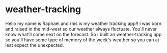 # weather-tracking
Hello my name is Raphael and rhis is my weather tracking app!! i was born and raised in the mid-west so our weather always fluctuate. You'll never know what'll come next on the forecast. So i built an weather-tracking app so you'll have some type of memory of the week's weather so you can at leat expect the unexpected.